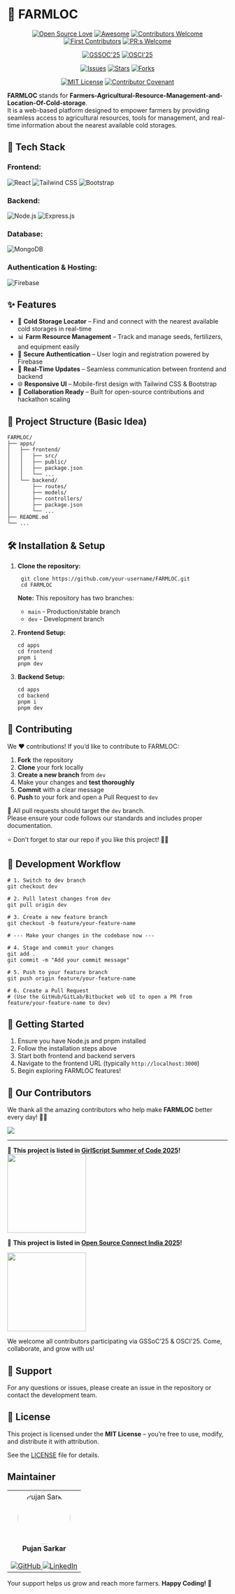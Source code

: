 # 🌾 FARMLOC  

<div align="center">
  
[![Open Source Love](https://firstcontributions.github.io/open-source-badges/badges/open-source-v1/open-source.svg)](https://github.com/firstcontributions/open-source-badges)
[![Awesome](https://cdn.rawgit.com/sindresorhus/awesome/d7305f38d29fed78fa85652e3a63e154dd8e8829/media/badge.svg)](https://github.com/sindresorhus/awesome)
[![Contributors Welcome](https://img.shields.io/badge/contributors-welcome-0b7cbd)](https://github.com/nikohoffren/fork-commit-merge/pulls)
[![First Contributors](https://img.shields.io/badge/first-contributors-0b7cbd)](https://github.com/nikohoffren/fork-commit-merge/pulls)
[![PR:s Welcome](https://img.shields.io/badge/PR:s-welcome-0b7cbd)](https://github.com/nikohoffren/fork-commit-merge/pulls)

[![GSSOC'25](https://img.shields.io/badge/GSSOC-25-orange)](https://gssoc.girlscript.tech/)
[![OSCI'25](https://img.shields.io/badge/OSCI-25-blue)](https://www.osconnect.org)

[![Issues](https://img.shields.io/github/issues/Pujan-sarkar/FARMLOC.svg?style=flat)](https://github.com/Pujan-sarkar/FARMLOC/issues)
[![Stars](https://img.shields.io/badge/stars-17-yellow)](https://github.com/Pujan-sarkar/FARMLOC/stargazers)
[![Forks](https://img.shields.io/badge/forks-39-green)](https://github.com/Pujan-sarkar/FARMLOC/forks)

[![MIT License](https://badges.frapsoft.com/os/mit/mit.svg?v=103)](https://opensource.org/licenses/mit-license.php)
[![Contributor Covenant](https://img.shields.io/badge/Contributor%20Covenant-2.1-4baaaa.svg)](code_of_conduct.md)

</div>

**FARMLOC** stands for **Farmers-Agricultural-Resource-Management-and-Location-Of-Cold-storage**.  
It is a web-based platform designed to empower farmers by providing seamless access to agricultural resources, tools for management, and real-time information about the nearest available cold storages.


## 🔧 Tech Stack

### **Frontend:**

![React](https://img.shields.io/badge/React-20232A?style=for-the-badge&logo=react&logoColor=61DAFB) ![Tailwind CSS](https://img.shields.io/badge/Tailwind_CSS-38B2AC?style=for-the-badge&logo=tailwind-css&logoColor=white) ![Bootstrap](https://img.shields.io/badge/Bootstrap-7952B3?style=for-the-badge&logo=bootstrap&logoColor=white)

### **Backend:**

![Node.js](https://img.shields.io/badge/Node.js-339933?style=for-the-badge&logo=nodedotjs&logoColor=white) ![Express.js](https://img.shields.io/badge/Express.js-000000?style=for-the-badge&logo=express&logoColor=white)

### **Database:**

![MongoDB](https://img.shields.io/badge/MongoDB-47A248?style=for-the-badge&logo=mongodb&logoColor=white)

### **Authentication & Hosting:**

![Firebase](https://img.shields.io/badge/Firebase-FFCA28?style=for-the-badge&logo=firebase&logoColor=black)

## ✨ Features

- 📍 **Cold Storage Locator** – Find and connect with the nearest available cold storages in real-time
- 📊 **Farm Resource Management** – Track and manage seeds, fertilizers, and equipment easily
- 🔐 **Secure Authentication** – User login and registration powered by Firebase
- 📡 **Real-Time Updates** – Seamless communication between frontend and backend
- 🌐 **Responsive UI** – Mobile-first design with Tailwind CSS & Bootstrap
- 🤝 **Collaboration Ready** – Built for open-source contributions and hackathon scaling

## 📁 Project Structure (Basic Idea)

    FARMLOC/
    ├── apps/
    │   ├── frontend/
    │   │   ├── src/
    │   │   ├── public/
    │   │   ├── package.json
    │   │   └── ...
    │   └── backend/
    │       ├── routes/
    │       ├── models/
    │       ├── controllers/
    │       ├── package.json
    │       └── ...
    ├── README.md
    └── ...

## 🛠️ Installation & Setup

1.  **Clone the repository:**

         git clone https://github.com/your-username/FARMLOC.git
         cd FARMLOC

    **Note:** This repository has two branches:

    - `main` - Production/stable branch
    - `dev` - Development branch

2.  **Frontend Setup:**

        cd apps
        cd frontend
        pnpm i
        pnpm dev

3.  **Backend Setup:**

        cd apps
        cd backend
        pnpm i
        pnpm dev

## 🤝 Contributing

We ❤️ contributions! If you’d like to contribute to FARMLOC:

1. **Fork** the repository
2. **Clone** your fork locally
3. **Create a new branch** from `dev`
4. Make your changes and **test thoroughly**
5. **Commit** with a clear message
6. **Push** to your fork and open a Pull Request to `dev`

📌 All pull requests should target the `dev` branch.  
Please ensure your code follows our standards and includes proper documentation.

⭐ Don’t forget to star our repo if you like this project! 🌱💚

## 📝 Development Workflow

    # 1. Switch to dev branch
    git checkout dev

    # 2. Pull latest changes from dev
    git pull origin dev

    # 3. Create a new feature branch
    git checkout -b feature/your-feature-name

    # --- Make your changes in the codebase now ---

    # 4. Stage and commit your changes
    git add .
    git commit -m "Add your commit message"

    # 5. Push to your feature branch
    git push origin feature/your-feature-name

    # 6. Create a Pull Request
    # (Use the GitHub/GitLab/Bitbucket web UI to open a PR from feature/your-feature-name to dev)

## 🚦 Getting Started

1. Ensure you have Node.js and pnpm installed
2. Follow the installation steps above
3. Start both frontend and backend servers
4. Navigate to the frontend URL (typically `http://localhost:3000`)
5. Begin exploring FARMLOC features!

## 🙌 Our Contributors

We thank all the amazing contributors who help make **FARMLOC** better every day! 🌾💚

<a href="https://github.com/Pujan-sarkar/FARMLOC/graphs/contributors">
  <img src="https://contrib.rocks/image?repo=Pujan-sarkar/FARMLOC" />
</a>

---

🎉 **This project is listed in [GirlScript Summer of Code 2025](https://gssoc.girlscript.tech)!**  
<a href="https://gssoc.girlscript.tech/" target="_blank">
<img src="https://camo.githubusercontent.com/952866a3a2679243b5bb4b8e977a2e1eebe82074271ca4baa079da59be8efa76/68747470733a2f2f747365312e6d6d2e62696e672e6e65742f74682f69642f4f49502e68374f4241737068324262314b34573943366a694c51486143533f7069643d41706926503d3026683d313830"
    height="180" />
</a>

🎉 **This project is listed in [Open Source Connect India 2025](https://www.osconnect.org)!**

<img src="https://github.com/user-attachments/assets/dc34467a-b396-43b0-a6d7-7eafd601177a"
    height="180" />

We welcome all contributors participating via GSSoC’25 & OSCI'25. Come, collaborate, and grow with us!
</a>

## 📧 Support

For any questions or issues, please create an issue in the repository or contact the development team.

## 📜 License

This project is licensed under the **MIT License** – you’re free to use, modify, and distribute it with attribution.

See the [LICENSE](./License.md) file for details.

## Maintainer

<table style="width:100%; border: 0;"> <tr> <td align="center" style="border: 0;"> <img src="https://avatars.githubusercontent.com/u/144250917?v=4" width="120" height="120" style="border-radius: 50%;" alt="Pujan Sarkar"/><br/> <strong>Pujan Sarkar</strong><br/><br/> <a href="https://github.com/Pujan-sarkar"> <img src="https://img.shields.io/badge/GitHub-000000?style=for-the-badge&logo=github&logoColor=white&labelColor=000000" alt="GitHub" /> </a> <a href="https://www.linkedin.com/in/pujan-sarkar"> <img src="https://img.shields.io/badge/LinkedIn-0A66C2?style=for-the-badge&logo=linkedin&logoColor=white" alt="LinkedIn" /> </a> </td> </tr> </table>
</div>

Your support helps us grow and reach more farmers.
**Happy Coding! 🌱**
